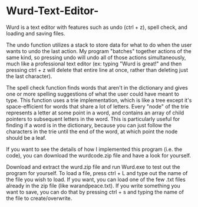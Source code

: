# Wurd-Text-Editor-
Wurd is a text editor with features such as undo (ctrl + z), spell check, and loading and saving files.

The undo function utilizes a stack to store data for what to do when the user wants to undo the last action. My program "batches" together actions of the same kind, so pressing undo will undo all of those actions simultaneously, much like a professional text editor (ex: typing "Wurd is great!" and then pressing ctrl + z will delete that entire line at once, rather than deleting just the last character).

The spell check function finds words that aren't in the dictionary and gives one or more spelling suggestions of what the user could have meant to type. This function uses a trie implementation, which is like a tree except it's space-efficient for words that share a lot of letters. Every "node" of the trie represents a letter at some point in a word, and contains an array of child pointers to subsequent letters in the word. This is particularly useful for finding if a word is in the dictionary, because you can just follow the characters in the trie until the end of the word, at which point the node should be a leaf.

If you want to see the details of how I implemented this program (i.e. the code), you can download the wurdcode.zip file and have a look for yourself.

Download and extract the wurd.zip file and run Wurd.exe to test out the program for yourself. To load a file, press ctrl + L and type out the name of the file you wish to load. If you want, you can load one of the few .txt files already in the zip file (like warandpeace.txt). If you write something you want to save, you can do that by pressing ctrl + s and typing the name of the file to create/overwrite. 
